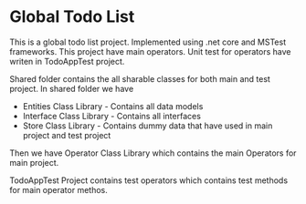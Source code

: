 # Global Todo List

This is a global todo list project. Implemented using .net core and MSTest frameworks. This project have main operators. Unit test for operators have writen in TodoAppTest project.

Shared folder contains the all sharable classes for both main and test project. In shared folder we have

- Entities Class Library - Contains all data models
- Interface Class Library - Contains all interfaces 
- Store Class Library - Contains dummy data that have used in main project and test project 

Then we have Operator Class Library which contains the main Operators for main project.

TodoAppTest Project contains test operators which contains test methods for main operator methos.